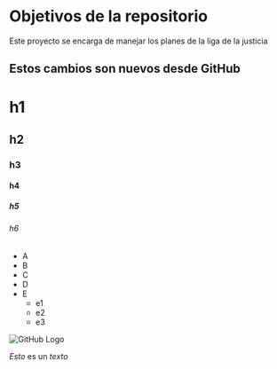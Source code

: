 # Objetivos de la repositorio

Este proyecto se encarga de manejar los planes de la liga de la justicia


## Estos cambios son nuevos desde GitHub

# h1
## h2
### h3
#### h4
##### h5
###### h6

* A
* B
* C
* D
* E
  * e1
  * e2
  * e3

![GitHub Logo](https://avatars.githubusercontent.com/u/583231?v=4)

*Esto* es un _texto_

